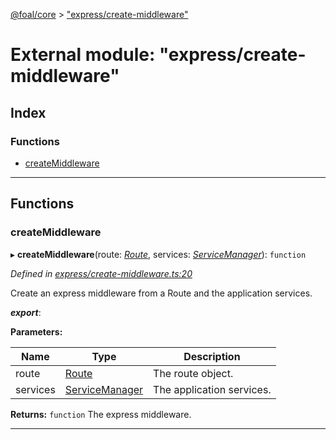 [@foal/core](../README.md) > ["express/create-middleware"](../modules/_express_create_middleware_.md)

# External module: "express/create-middleware"

## Index

### Functions

* [createMiddleware](_express_create_middleware_.md#createmiddleware)

---

## Functions

<a id="createmiddleware"></a>

###  createMiddleware

▸ **createMiddleware**(route: *[Route](../interfaces/_core_routes_route_interface_.route.md)*, services: *[ServiceManager](../classes/_core_service_manager_.servicemanager.md)*): `function`

*Defined in [express/create-middleware.ts:20](https://github.com/FoalTS/foal/blob/cf326d07/packages/core/src/express/create-middleware.ts#L20)*

Create an express middleware from a Route and the application services.

*__export__*: 

**Parameters:**

| Name | Type | Description |
| ------ | ------ | ------ |
| route | [Route](../interfaces/_core_routes_route_interface_.route.md) |  The route object. |
| services | [ServiceManager](../classes/_core_service_manager_.servicemanager.md) |  The application services. |

**Returns:** `function`
The express middleware.

___

